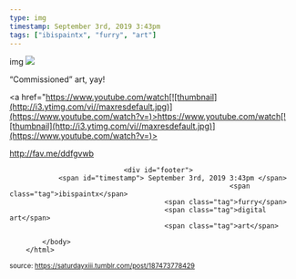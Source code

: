 ```yaml
---
type: img
timestamp: September 3rd, 2019 3:43pm
tags: ["ibispaintx", "furry", "art"]
---
```

img
<img src="https://saturdayxiii.github.io/media/187473778429.png"/>
                                                                                          
“Commissioned” art, yay!

<a href="https://www.youtube.com/watch[![thumbnail](http://i3.ytimg.com/vi/ /maxresdefault.jpg)](https://www.youtube.com/watch?v= )>https://www.youtube.com/watch[![thumbnail](http://i3.ytimg.com/vi/ /maxresdefault.jpg)](https://www.youtube.com/watch?v= )><br/>

<a href="http://fav.me/ddfgvwb" target="_blank">http://fav.me/ddfgvwb</a><br/>
 
                                    
                
                
                
                
                                <div id="footer">
                <span id="timestamp"> September 3rd, 2019 3:43pm </span>
                                                          <span class="tag">ibispaintx</span>
                                          <span class="tag">furry</span>
                                          <span class="tag">digital art</span>
                                          <span class="tag">art</span>
                                                    
            </body>
        </html>

        
<small>source: https://saturdayxiii.tumblr.com/post/187473778429</small>